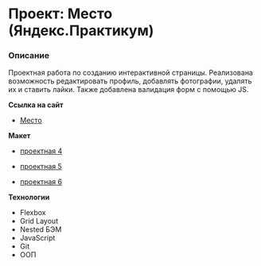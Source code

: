# Проект: Место (Яндекс.Практикум)

### Описание

Проектная работа по созданию интерактивной страницы. Реализована возможность редактировать профиль, добавлять фотографии, удалять их и ставить лайки. Также добавлена валидация форм с помощью JS.

**Ссылка на сайт**

* [Место](https://andryuha-nikolaev.github.io/mesto/)

**Макет**

* [проектная 4](https://www.figma.com/file/2cn9N9jSkmxD84oJik7xL7/JavaScript.-Sprint-4?node-id=0%3A1)

* [проектная 5](https://www.figma.com/file/bjyvbKKJN2naO0ucURl2Z0/JavaScript.-Sprint-5?node-id=50160%3A2)

* [проектная 6](https://www.figma.com/file/kRVLKwYG3d1HGLvh7JFWRT/JavaScript.-Sprint-6?node-id=0%3A1)

**Технологии**

* Flexbox
* Grid Layout
* Nested БЭМ
* JavaScript
* Git
* ООП


